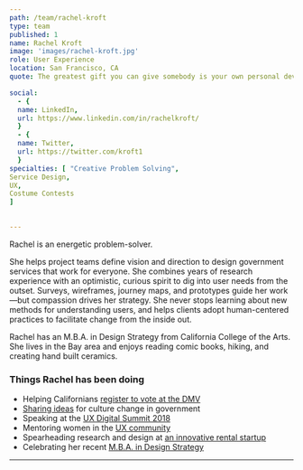 ```yaml
---
path: /team/rachel-kroft
type: team
published: 1
name: Rachel Kroft
image: 'images/rachel-kroft.jpg'
role: User Experience
location: San Francisco, CA
quote: The greatest gift you can give somebody is your own personal development. (Jim Rohn) 

social: 
  - {
  name: LinkedIn,
  url: https://www.linkedin.com/in/rachelkroft/
  }
  - {
  name: Twitter,
  url: https://twitter.com/kroft1
  }
specialties: [ "Creative Problem Solving",
Service Design,
UX,
Costume Contests
]

  
---
```

Rachel is an energetic problem-solver.

She helps project teams define vision and direction to design government services that work for everyone. She combines years of research experience with an optimistic, curious spirit to dig into user needs from the outset. Surveys, wireframes, journey maps, and prototypes guide her work—but compassion drives her strategy. She never stops learning about new methods for understanding users, and helps clients adopt human-centered practices to facilitate change from the inside out.

Rachel has an M.B.A. in Design Strategy from California College of the Arts. She lives in the Bay area and enjoys reading comic books, hiking, and creating hand built ceramics. 




### Things Rachel has been doing
* Helping Californians [register to vote at the DMV](https://www.dmv.ca.gov/portal/dmv/detail/pubs/newsrel/2018/2018_56)
* [Sharing ideas](https://twitter.com/genevievegau/status/1019180163232354305) for culture change in government
* Speaking at the [UX Digital Summit 2018](https://www.uxdigitalsummit.com/)
* Mentoring women in the [UX community](http://hexagonux.com/)
* Spearheading research and design at [an innovative rental startup](https://www.2ndaddress.com/)
* Celebrating her recent [M.B.A. in Design Strategy](https://www.cca.edu/academics/graduate/design-mba)

-------------------------------

